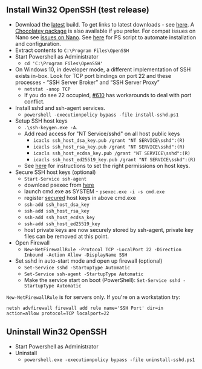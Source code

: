 ## Install Win32 OpenSSH (test release)

* Download the [latest](https://github.com/PowerShell/Win32-OpenSSH/releases/latest/) build. To get links to latest downloads - see [here](https://github.com/PowerShell/Win32-OpenSSH/wiki/How-to-retrieve-links-to-latest-packages). A [Chocolatey package](https://chocolatey.org/packages/openssh) is also available if you prefer. For compat issues on Nano see [issues on Nano](https://github.com/PowerShell/Win32-OpenSSH/issues/234). See [here](https://github.com/PowerShell/Win32-OpenSSH/issues/332) for PS script to automate installation and configuration.
* Extract contents to `C:\Program Files\OpenSSH`
* Start Powershell as Administrator
     * `cd 'C:\Program Files\OpenSSH'`
* On Windows 10, in developer mode, a different implementation of SSH exists in-box. Look for TCP port bindings on port 22 and these processes - “SSH Server Broker” and “SSH Server Proxy”
     * `netstat -anop TCP`
     * If you do see 22 occupied, [#610](https://github.com/PowerShell/Win32-OpenSSH/issues/610) has workarounds to deal with port conflict. 
* Install sshd and ssh-agent services. 
     * `powershell -executionpolicy bypass -file install-sshd.ps1`
* Setup SSH host keys 
     * `.\ssh-keygen.exe -A`.
     * Add read access for "NT Service/sshd" on all host public keys
        * `icacls ssh_host_dsa_key.pub /grant "NT SERVICE\sshd":(R)`
        * `icacls ssh_host_rsa_key.pub /grant "NT SERVICE\sshd":(R)`
        * `icacls ssh_host_ecdsa_key.pub /grant "NT SERVICE\sshd":(R)`
        * `icacls ssh_host_ed25519_key.pub /grant "NT SERVICE\sshd":(R)`
     * See [here](https://github.com/PowerShell/Win32-OpenSSH/wiki/Security-protection-of-various-files-in-Win32-OpenSSH) for instructions to set the right permissions on host keys. 
* Secure SSH host keys (optional)
     * `Start-Service ssh-agent`
     * download psexec from [here](https://technet.microsoft.com/en-us/sysinternals/pstools)
     * launch cmd.exe as SYSTEM - `psexec.exe -i -s cmd.exe`
     * register [secured][Secure file] host keys in above cmd.exe
     * `ssh-add ssh_host_dsa_key`
     * `ssh-add ssh_host_rsa_key`
     * `ssh-add ssh_host_ecdsa_key`
     * `ssh-add ssh_host_ed25519_key`
     * host private keys are now securely stored by ssh-agent, private key files can be removed at this point.
* Open Firewall
     * `New-NetFirewallRule -Protocol TCP -LocalPort 22 -Direction Inbound -Action Allow -DisplayName SSH`
* Set sshd in auto-start mode and open up firewall (optional)
     * `Set-Service sshd -StartupType Automatic`
     * `Set-Service ssh-agent -StartupType Automatic`
     * Make the service start on boot (PowerShell): `Set-Service sshd -StartupType Automatic`

`New-NetFirewallRule` is for servers only. If you're on a workstation try:

```
netsh advfirewall firewall add rule name='SSH Port' dir=in action=allow protocol=TCP localport=22
```

## Uninstall Win32 OpenSSH

* Start Powershell as Administrator
* Uninstall
     * `powershell.exe -executionpolicy bypass -file uninstall-sshd.ps1`

[Secure file]: https://github.com/PowerShell/Win32-OpenSSH/wiki/Security-protection-of-various-files-in-win32-openssh
[build13]: https://github.com/PowerShell/Win32-OpenSSH/releases/tag/v0.0.13.0